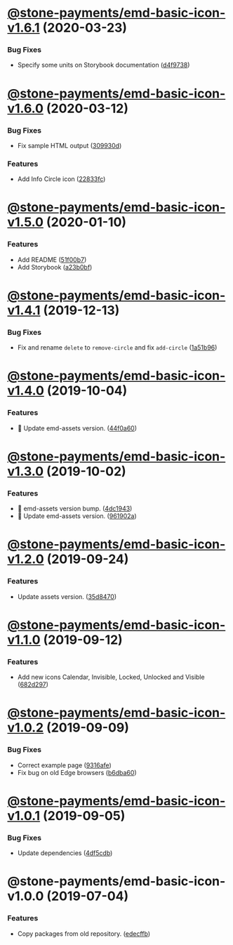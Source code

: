 # [@stone-payments/emd-basic-icon-v1.6.1](https://github.com/stone-payments/emerald-web-framework/compare/@stone-payments/emd-basic-icon-v1.6.0...@stone-payments/emd-basic-icon-v1.6.1) (2020-03-23)


### Bug Fixes

* Specify some units on Storybook documentation ([d4f9738](https://github.com/stone-payments/emerald-web-framework/commit/d4f9738))

# [@stone-payments/emd-basic-icon-v1.6.0](https://github.com/stone-payments/emerald-web-framework/compare/@stone-payments/emd-basic-icon-v1.5.0...@stone-payments/emd-basic-icon-v1.6.0) (2020-03-12)


### Bug Fixes

* Fix sample HTML output ([309930d](https://github.com/stone-payments/emerald-web-framework/commit/309930d))


### Features

* Add Info Circle icon ([22833fc](https://github.com/stone-payments/emerald-web-framework/commit/22833fc))

# [@stone-payments/emd-basic-icon-v1.5.0](https://github.com/stone-payments/emerald-web-framework/compare/@stone-payments/emd-basic-icon-v1.4.1...@stone-payments/emd-basic-icon-v1.5.0) (2020-01-10)


### Features

* Add README ([51f00b7](https://github.com/stone-payments/emerald-web-framework/commit/51f00b7))
* Add Storybook ([a23b0bf](https://github.com/stone-payments/emerald-web-framework/commit/a23b0bf))

# [@stone-payments/emd-basic-icon-v1.4.1](https://github.com/stone-payments/emerald-web-framework/compare/@stone-payments/emd-basic-icon-v1.4.0...@stone-payments/emd-basic-icon-v1.4.1) (2019-12-13)


### Bug Fixes

* Fix and rename `delete` to `remove-circle` and fix `add-circle` ([1a51b96](https://github.com/stone-payments/emerald-web-framework/commit/1a51b96))

# [@stone-payments/emd-basic-icon-v1.4.0](https://github.com/stone-payments/emerald-web-framework/compare/@stone-payments/emd-basic-icon-v1.3.0...@stone-payments/emd-basic-icon-v1.4.0) (2019-10-04)


### Features

* :tada: Update emd-assets version. ([44f0a60](https://github.com/stone-payments/emerald-web-framework/commit/44f0a60))

# [@stone-payments/emd-basic-icon-v1.3.0](https://github.com/stone-payments/emerald-web-framework/compare/@stone-payments/emd-basic-icon-v1.2.0...@stone-payments/emd-basic-icon-v1.3.0) (2019-10-02)


### Features

* :construction: emd-assets version bump. ([4dc1943](https://github.com/stone-payments/emerald-web-framework/commit/4dc1943))
* :construction: Update emd-assets version. ([961902a](https://github.com/stone-payments/emerald-web-framework/commit/961902a))

# [@stone-payments/emd-basic-icon-v1.2.0](https://github.com/stone-payments/emerald-web-framework/compare/@stone-payments/emd-basic-icon-v1.1.0...@stone-payments/emd-basic-icon-v1.2.0) (2019-09-24)


### Features

* Update assets version. ([35d8470](https://github.com/stone-payments/emerald-web-framework/commit/35d8470))

# [@stone-payments/emd-basic-icon-v1.1.0](https://github.com/stone-payments/emerald-web-framework/compare/@stone-payments/emd-basic-icon-v1.0.2...@stone-payments/emd-basic-icon-v1.1.0) (2019-09-12)


### Features

* Add new icons Calendar, Invisible, Locked, Unlocked and Visible ([682d297](https://github.com/stone-payments/emerald-web-framework/commit/682d297))

# [@stone-payments/emd-basic-icon-v1.0.2](https://github.com/stone-payments/emerald-web-framework/compare/@stone-payments/emd-basic-icon-v1.0.1...@stone-payments/emd-basic-icon-v1.0.2) (2019-09-09)


### Bug Fixes

* Correct example page ([9316afe](https://github.com/stone-payments/emerald-web-framework/commit/9316afe))
* Fix bug on old Edge browsers ([b6dba60](https://github.com/stone-payments/emerald-web-framework/commit/b6dba60))

# [@stone-payments/emd-basic-icon-v1.0.1](https://github.com/stone-payments/emerald-web-framework/compare/@stone-payments/emd-basic-icon-v1.0.0...@stone-payments/emd-basic-icon-v1.0.1) (2019-09-05)


### Bug Fixes

* Update dependencies ([4df5cdb](https://github.com/stone-payments/emerald-web-framework/commit/4df5cdb))

# @stone-payments/emd-basic-icon-v1.0.0 (2019-07-04)


### Features

* Copy packages from old repository. ([edecffb](https://github.com/stone-payments/emerald-web-framework/commit/edecffb))
